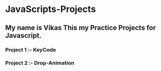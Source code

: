 # JavaScripts-Projects

## My name is Vikas This my Practice Projects for Javascript.

### Project 1 :- KeyCode

### Project 2 :- Drop-Animation